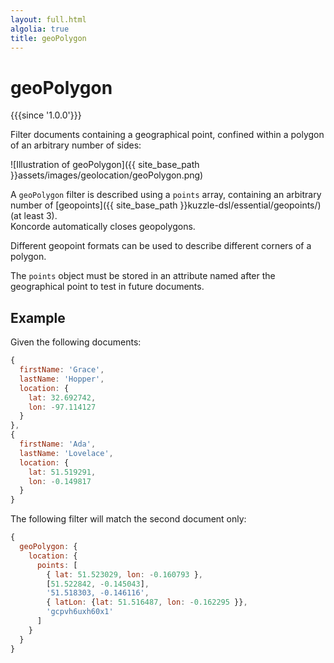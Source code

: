 ```yaml
---
layout: full.html
algolia: true
title: geoPolygon
---
```


# geoPolygon

{{{since '1.0.0'}}}

Filter documents containing a geographical point, confined within a polygon of an arbitrary number of sides:

![Illustration of geoPolygon]({{ site_base_path }}assets/images/geolocation/geoPolygon.png)

A `geoPolygon` filter is described using a `points` array, containing an arbitrary number of [geopoints]({{ site_base_path }}kuzzle-dsl/essential/geopoints/) (at least 3).  
Koncorde automatically closes geopolygons.

Different geopoint formats can be used to describe different corners of a polygon.

The `points` object must be stored in an attribute named after the geographical point to test in future documents.


## Example

Given the following documents:

```javascript
{
  firstName: 'Grace',
  lastName: 'Hopper',
  location: {
    lat: 32.692742,
    lon: -97.114127
  }
},
{
  firstName: 'Ada',
  lastName: 'Lovelace',
  location: {
    lat: 51.519291,
    lon: -0.149817
  }
}
```

The following filter will match the second document only:

```javascript
{
  geoPolygon: {
    location: {
      points: [
        { lat: 51.523029, lon: -0.160793 },
        [51.522842, -0.145043],
        '51.518303, -0.146116',
        { latLon: {lat: 51.516487, lon: -0.162295 }},
        'gcpvh6uxh60x1'
      ]
    }
  }
}
```
